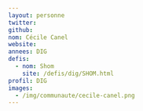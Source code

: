 ```yaml
---
layout: personne
twitter: 
github: 
nom: Cécile Canel
website: 
annees: DIG
defis: 
  - nom: Shom
    site: /defis/dig/SHOM.html
profil: DIG
images:
  - /img/communaute/cecile-canel.png
---
```

